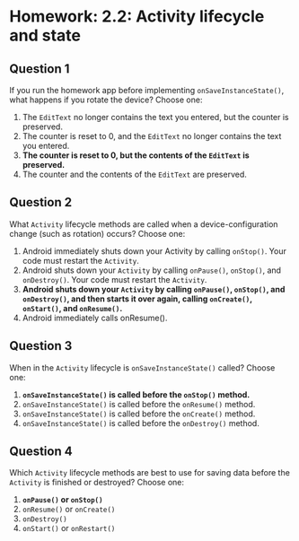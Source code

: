 # Homework: 2.2: Activity lifecycle and state

## Question 1

If you run the homework app before implementing `onSaveInstanceState()`, what happens if you rotate the device? Choose one:

1. The `EditText` no longer contains the text you entered, but the counter is preserved.
2. The counter is reset to 0, and the `EditText` no longer contains the text you entered.
3. **The counter is reset to 0, but the contents of the `EditText` is preserved.**
4. The counter and the contents of the `EditText` are preserved.

## Question 2

What `Activity` lifecycle methods are called when a device-configuration change (such as rotation) occurs? Choose one:

1. Android immediately shuts down your Activity by calling `onStop()`. Your code must restart the `Activity`.
2. Android shuts down your `Activity` by calling `onPause()`, `onStop()`, and `onDestroy()`. Your code must restart the `Activity`.
3. **Android shuts down your `Activity` by calling `onPause()`, `onStop()`, and `onDestroy()`, and then starts it over again, calling `onCreate()`, `onStart()`, and `onResume()`.**
4. Android immediately calls onResume().

## Question 3

When in the `Activity` lifecycle is `onSaveInstanceState()` called? Choose one:

1. **`onSaveInstanceState()` is called before the `onStop()` method.**
2. `onSaveInstanceState()` is called before the `onResume()` method.
3. `onSaveInstanceState()` is called before the `onCreate()` method.
4. `onSaveInstanceState()` is called before the `onDestroy()` method.

## Question 4

Which `Activity` lifecycle methods are best to use for saving data before the `Activity` is finished or destroyed? Choose one:

1. **`onPause()` or `onStop()`**
2. `onResume()` or `onCreate()`
3. `onDestroy()`
4. `onStart()` or `onRestart()`
